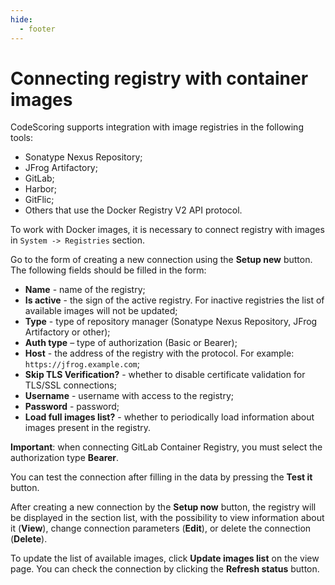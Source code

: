 ```yaml
---
hide:
  - footer
---
```


# Connecting registry with container images

CodeScoring supports integration with image registries in the following tools:

- Sonatype Nexus Repository;
- JFrog Artifactory;
- GitLab;
- Harbor;
- GitFlic;
- Others that use the Docker Registry V2 API protocol.

To work with Docker images, it is necessary to connect registry with images in `System -> Registries` section.

Go to the form of creating a new connection using the **Setup new** button. The following fields should be filled in the form:

- **Name** - name of the registry;
- **Is active** - the sign of the active registry. For inactive registries the list of available images will not be updated;
- **Type** - type of repository manager (Sonatype Nexus Repository, JFrog Artifactory or other);
- **Auth type** – type of authorization (Basic or Bearer);
- **Host** - the address of the registry with the protocol. For example: `https://jfrog.example.com`;
- **Skip TLS Verification?** - whether to disable certificate validation for TLS/SSL connections;
- **Username** - username with access to the registry;
- **Password** - password;
- **Load full images list?** - whether to periodically load information about images present in the registry.

**Important**: when connecting GitLab Container Registry, you must select the authorization type **Bearer**.

You can test the connection after filling in the data by pressing the **Test it** button.

After creating a new connection by the **Setup now** button, the registry will be displayed in the section list, with the possibility to view information about it (**View**), change connection parameters (**Edit**), or delete the connection (**Delete**).

To update the list of available images, click **Update images list** on the view page. You can check the connection by clicking the **Refresh status** button.
